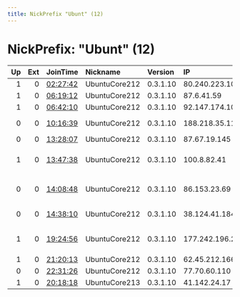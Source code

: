 ```yaml
---
title: NickPrefix "Ubunt" (12)
---
```


# NickPrefix: "Ubunt" (12)

|   Up |   Ext | JoinTime                                                                                            | Nickname      | Version   | IP             | AS                                      | CC   |   ORp |   Dirp | OS    | Contact   |   eFamMembers |
|-----:|------:|:----------------------------------------------------------------------------------------------------|:--------------|:----------|:---------------|:----------------------------------------|:-----|------:|-------:|:------|:----------|--------------:|
|    1 |     0 | [02:27:42](https://metrics.torproject.org/rs.html#details/B7C8DBA13E9976649E2A51BA0531E7A4A79792EC) | UbuntuCore212 | 0.3.1.10  | 80.240.223.103 | OJSC Comcor                             | ru   | 33563 |      0 | Linux | None      |             1 |
|    1 |     0 | [06:19:12](https://metrics.torproject.org/rs.html#details/D542C91F98107CE94C12ED5908C123E38C1DE98D) | UbuntuCore212 | 0.3.1.10  | 87.6.41.59     | Telecom Italia                          | it   | 35465 |      0 | Linux | None      |             1 |
|    1 |     0 | [06:42:10](https://metrics.torproject.org/rs.html#details/4E713749C0CBF3CE0CDC72D2FD93E29ED509D99A) | UbuntuCore212 | 0.3.1.10  | 92.147.174.107 | Orange                                  | fr   | 45911 |      0 | Linux | None      |             1 |
|    0 |     0 | [10:16:39](https://metrics.torproject.org/rs.html#details/D64A8688A8751E7A69E1E3AA9832B8198CB06A65) | UbuntuCore212 | 0.3.1.10  | 188.218.35.110 | Vodafone Italia S.p.A.                  | it   | 36273 |      0 | Linux | None      |             1 |
|    0 |     0 | [13:28:07](https://metrics.torproject.org/rs.html#details/E5444BAF5F6F98CFD26D0ACE2F3EE483A77BB1A7) | UbuntuCore212 | 0.3.1.10  | 87.67.19.145   | Proximus NV                             | be   | 45477 |      0 | Linux | None      |             1 |
|    1 |     0 | [13:47:38](https://metrics.torproject.org/rs.html#details/6F09563A6DDEA36564B7CCBC448198ADE5F13B18) | UbuntuCore212 | 0.3.1.10  | 100.8.82.41    | MCI Communications Services, Inc. d/b/a | us   | 46655 |      0 | Linux | None      |             1 |
|    0 |     0 | [14:08:48](https://metrics.torproject.org/rs.html#details/1E1A91078B756D3631D08149D6C5006B00E31EE6) | UbuntuCore212 | 0.3.1.10  | 86.153.23.69   | British Telecommunications PLC          | gb   | 33549 |      0 | Linux | None      |             1 |
|    0 |     0 | [14:38:10](https://metrics.torproject.org/rs.html#details/42B1018CA8A71A882541C24000EAE5B0AED48FEF) | UbuntuCore212 | 0.3.1.10  | 38.124.41.184  | Cogent Communications                   | us   | 36472 |      0 | Linux | None      |             1 |
|    1 |     0 | [19:24:56](https://metrics.torproject.org/rs.html#details/BB0B40568F705A67E511776776E9387EE0052615) | UbuntuCore212 | 0.3.1.10  | 177.242.196.29 | SERVICIO Y EQUIPO EN TELEFONA INTERNET  | mx   | 42081 |      0 | Linux | None      |             1 |
|    1 |     0 | [21:20:13](https://metrics.torproject.org/rs.html#details/EEF6BF1B64F165613EBB4751AD900623BA27CE8F) | UbuntuCore212 | 0.3.1.10  | 62.45.212.166  | CAIW Diensten B.V.                      | nl   | 35071 |      0 | Linux | None      |             1 |
|    0 |     0 | [22:31:26](https://metrics.torproject.org/rs.html#details/3C630CCA6640334D0C68FA2BE38C02B9792000AA) | UbuntuCore212 | 0.3.1.10  | 77.70.60.110   | Mobiltel Ead                            | bg   | 46355 |      0 | Linux | None      |             1 |
|    1 |     0 | [20:18:18](https://metrics.torproject.org/rs.html#details/3A331C444BBF9A833BA0144A1BBBAC097A64D34F) | UbuntuCore213 | 0.3.1.10  | 41.142.24.17   | MT-MPLS                                 | ma   | 37315 |      0 | Linux | None      |             1 |

